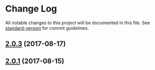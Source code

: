 # Change Log

All notable changes to this project will be documented in this file. See [standard-version](https://github.com/conventional-changelog/standard-version) for commit guidelines.

<a name="2.0.3"></a>
## [2.0.3](https://github.com/rhases/brazilian-cities/compare/v2.0.1...v2.0.3) (2017-08-17)



<a name="2.0.1"></a>
## [2.0.1](https://github.com/rhases/brazilian-cities/compare/1.2.4...2.0.1) (2017-08-15)
